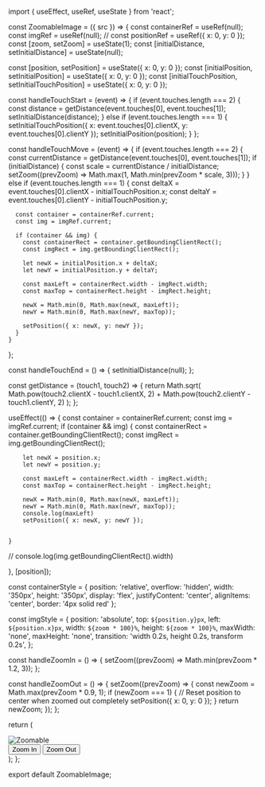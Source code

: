 import { useEffect, useRef, useState } from 'react';

const ZoomableImage = ({ src }) => {
  const containerRef = useRef(null);
  const imgRef = useRef(null);
  // const positionRef = useRef({ x: 0, y: 0 });
  const [zoom, setZoom] = useState(1);
  const [initialDistance, setInitialDistance] = useState(null);

  const [position, setPosition] = useState({ x: 0, y: 0 });
  const [initialPosition, setInitialPosition] = useState({ x: 0, y: 0 });
  const [initialTouchPosition, setInitialTouchPosition] = useState({ x: 0, y: 0 });

  const handleTouchStart = (event) => {
    if (event.touches.length === 2) {
      const distance = getDistance(event.touches[0], event.touches[1]);
      setInitialDistance(distance);
    } else if (event.touches.length === 1) {
      setInitialTouchPosition({
        x: event.touches[0].clientX,
        y: event.touches[0].clientY
      });
      setInitialPosition(position);
    }
  };

  const handleTouchMove = (event) => {
    if (event.touches.length === 2) {
      const currentDistance = getDistance(event.touches[0], event.touches[1]);
      if (initialDistance) {
        const scale = currentDistance / initialDistance;
        setZoom((prevZoom) => Math.max(1, Math.min(prevZoom * scale, 3)));
      }
    } else if (event.touches.length === 1) {
      const deltaX = event.touches[0].clientX - initialTouchPosition.x;
      const deltaY = event.touches[0].clientY - initialTouchPosition.y;

      const container = containerRef.current;
      const img = imgRef.current;

      if (container && img) {
        const containerRect = container.getBoundingClientRect();
        const imgRect = img.getBoundingClientRect();

        let newX = initialPosition.x + deltaX;
        let newY = initialPosition.y + deltaY;

        const maxLeft = containerRect.width - imgRect.width;
        const maxTop = containerRect.height - imgRect.height;

        newX = Math.min(0, Math.max(newX, maxLeft));
        newY = Math.min(0, Math.max(newY, maxTop));

        setPosition({ x: newX, y: newY });
      }
    }
  };

  const handleTouchEnd = () => {
    setInitialDistance(null);
  };

  const getDistance = (touch1, touch2) => {
    return Math.sqrt(
      Math.pow(touch2.clientX - touch1.clientX, 2) + Math.pow(touch2.clientY - touch1.clientY, 2)
    );
  };

  useEffect(() => {
    const container = containerRef.current;
    const img = imgRef.current;
    if (container && img) {
      const containerRect = container.getBoundingClientRect();
      const imgRect = img.getBoundingClientRect();

     
        let newX = position.x;
        let newY = position.y;

        const maxLeft = containerRect.width - imgRect.width;
        const maxTop = containerRect.height - imgRect.height;

        newX = Math.min(0, Math.max(newX, maxLeft));
        newY = Math.min(0, Math.max(newY, maxTop));
        console.log(maxLeft)
        setPosition({ x: newX, y: newY });
       
     
    }
  //  console.log(img.getBoundingClientRect().width)
  
   
  }, [position]);

  
  
  const containerStyle = {
    position: 'relative',
    overflow: 'hidden',
    width: '350px',
    height: '350px',
    display: 'flex',
    justifyContent: 'center',
    alignItems: 'center',
    border: '4px solid red'
  };

  const imgStyle = {
    position: 'absolute',
    top: `${position.y}px`,
    left: `${position.x}px`,
    width: `${zoom * 100}%`,
    height: `${zoom * 100}%`,
    maxWidth: 'none',
    maxHeight: 'none',
    transition: 'width 0.2s, height 0.2s, transform 0.2s',
  };

  const handleZoomIn = () => {
    setZoom((prevZoom) => Math.min(prevZoom * 1.2, 3));
  };

  const handleZoomOut = () => {
    setZoom((prevZoom) => {
      const newZoom = Math.max(prevZoom * 0.9, 1);
      if (newZoom === 1) {
        // Reset position to center when zoomed out completely
        setPosition({ x: 0, y: 0 });
      }
      return newZoom;
    });
  };

  return (
    <main>
      <div
        ref={containerRef}
        style={containerStyle}
        onTouchStart={handleTouchStart}
        onTouchMove={handleTouchMove}
        onTouchEnd={handleTouchEnd}
      >
        <img
          ref={imgRef}
          src={src}
          alt="Zoomable"
          style={imgStyle}
        />
      </div>
      <div className='flex gap-4 mt-4 ms-8'>
        <button className='bg-white text-black p-2' onClick={handleZoomIn}>
          Zoom In
        </button>
        <button className='bg-white text-black p-2' onClick={handleZoomOut}>
          Zoom Out
        </button>
      </div>
    </main>
  );
};

export default ZoomableImage;

